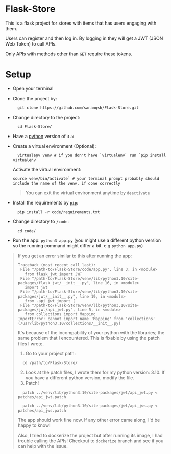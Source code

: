 # Flask-Store
This is a flask project for stores with items that has users engaging with them.

Users can register and then log in. By logging in they will get a JWT (JSON Web Token) to call APIs.

Only APIs with methods other than `GET` require these tokens.

# Setup
- Open your terminal
- Clone the project by:
  ```
    git clone https://github.com/sananqsh/Flask-Store.git
  ```
- Change directory to the project:
  ```
    cd Flask-Store/
  ```
- Have a [python](https://www.python.org/downloads/) version of `3.x`
- Create a virtual environment (Optional):
    ```
      virtualenv venv # if you don't have `virtualenv` run `pip install virtualenv`
    ```
    Activate the virtual environment:
    ```
    source venv/bin/activate` # your terminal prompt probably should include the name of the venv, if done correctly
    ```
    > You can exit the virtual environment anytime by `deactivate`

- Install the requirements by [`pip`](https://pip.pypa.io/en/stable/installation):
  ```
    pip install -r code/requirements.txt
  ```
- Change directory to `/code`:
  ```
    cd code/
  ```
- Run the app: `python3 app.py` (you might use a different python version so the running command might differ a bit. e.g `python app.py`)
> If you get an error similar to this after running the app:
> ```
> Traceback (most recent call last):                                                                                                                                                                         
>  File "/path-to/Flask-Store/code/app.py", line 3, in <module>                                                                                                                      
>    from flask_jwt import JWT                                                                                                                                                                              
>  File "/path-to/Flask-Store/venv/lib/python3.10/site-packages/flask_jwt/__init__.py", line 16, in <module>                                                                         
>    import jwt                                                                                                                                                                                             
>  File "/path-to/Flask-Store/venv/lib/python3.10/site-packages/jwt/__init__.py", line 19, in <module>                                                                               
>    from .api_jwt import (                                                                                                                                                                                 
>  File "/path-to/Flask-Store/venv/lib/python3.10/site-packages/jwt/api_jwt.py", line 5, in <module>                                                                                 
>    from collections import Mapping
> ImportError: cannot import name 'Mapping' from 'collections' (/usr/lib/python3.10/collections/__init__.py)
> ```  
> It's because of the incompability of your python with the libraries; the same problem that I encountered.
> This is fixable by using the patch files I wrote.
> 1. Go to your project path:
>   ```
>     cd /path/to/Flask-Store/
>   ```
> 2. Look at the patch files, I wrote them for my python version: 3.10. If you have a different python version, modify the file.
> 3. Patch!
>   ```
>     patch ../venv/lib/python3.10/site-packages/jwt/api_jwt.py < patches/api_jwt.patch
>   ```
>   ```
>     patch ../venv/lib/python3.10/site-packages/jwt/api_jws.py < patches/api_jws.patch
>   ```
> The app should work fine now. If any other error came along, I'd be happy to know!
>
> Also, I tried to dockerize the project but after running its image, I had trouble calling the APIs! Checkout to `dockerize` branch and see if you can help with the issue.
